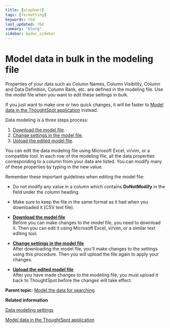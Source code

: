 ```yaml
---
title: [elephant]
tags: [formatting]
keywords: tbd
last_updated: tbd
summary: "blerg"
sidebar: mydoc_sidebar
---
```

# Model data in bulk in the modeling file

Properties of your data such as Column Names, Column Visibility, Column and Data Definition, Column Rank, etc. are defined in the modeling file. Use the model file when you want to edit these settings in bulk.

If you just want to make one or two quick changes, it will be faster to [Model data in the ThoughtSpot application](model_data_in_UI.html#) instead.

Data modeling is a three steps process:

1.  [Download the model file](get_model_file.html#).
2.  [Change settings in the model file](change_setting_model_file.html#).
3.  [Upload the edited model file](upload_model_file.html#).

You can edit the data modeling file using Microsoft Excel, vi/vim, or a compatible tool. In each row of the modeling file, all the data properties corresponding to a column from your data are listed. You can modify many of these properties by typing in the new value.

Remember these important guidelines when editing the model file:

-   Do not modify any value in a column which contains **DoNotModify** in the field under the column heading.
-   Make sure to keep the file in the same format as it had when you downloaded it \(CSV text file\).

-   **[Download the model file](../../admin/data_modeling/get_model_file.html)**  
Before you can make changes to the model file, you need to download it. Then you can edit it using Microsoft Excel, vi/vim, or a similar text editing tool.
-   **[Change settings in the model file](../../admin/data_modeling/change_setting_model_file.html)**  
After downloading the model file, you'll make changes to the settings using this procedure. Then you will upload the file again to apply your changes.
-   **[Upload the edited model file](../../admin/data_modeling/upload_model_file.html)**  
After you have made changes to the modeling file, you must upload it back to ThoughtSpot before the changes will take effect.

**Parent topic:** [Model the data for searching](../../admin/data_modeling/semantic_modeling.html)

**Related information**  


[Data modeling settings](data_modeling_settings.html#)

[Model data in the ThoughtSpot application](model_data_in_UI.html)

